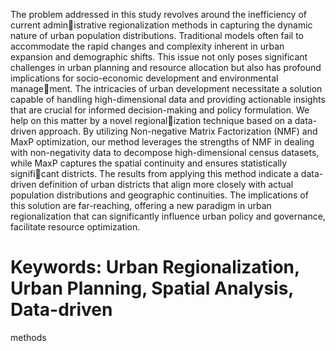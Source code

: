 The problem addressed in this study revolves around the inefficiency of current administrative regionalization methods in capturing the dynamic nature of urban population
distributions. Traditional models often fail to accommodate the rapid changes and
complexity inherent in urban expansion and demographic shifts. This issue not only
poses significant challenges in urban planning and resource allocation but also has
profound implications for socio-economic development and environmental management. The intricacies of urban development necessitate a solution capable of handling
high-dimensional data and providing actionable insights that are crucial for informed
decision-making and policy formulation. We help on this matter by a novel regionalization technique based on a data-driven approach. By utilizing Non-negative Matrix
Factorization (NMF) and MaxP optimization, our method leverages the strengths of
NMF in dealing with non-negativity data to decompose high-dimensional census
datasets, while MaxP captures the spatial continuity and ensures statistically significant districts. The results from applying this method indicate a data-driven definition
of urban districts that align more closely with actual population distributions and
geographic continuities. The implications of this solution are far-reaching, offering a
new paradigm in urban regionalization that can significantly influence urban policy
and governance, facilitate resource optimization.
# Keywords: Urban Regionalization, Urban Planning, Spatial Analysis, Data-driven
methods

